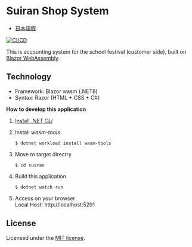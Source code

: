 # Suiran Shop System
- [日本語版](./README.ja.md)

[![CI/CD](https://github.com/mint73/suiran/actions/workflows/main.yml/badge.svg)](https://github.com/mint73/suiran/actions/workflows/main.yml)

This is accounting system for the school festival (customer side), built on [Blazor WebAssembly](https://blazor.net).

## Technology
- Framework: Blazor wasm (.NET8)
- Syntax: Razor (HTML + CSS + C#)

**How to develop this application**
1. [Install *.NET CLI*](https://learn.microsoft.com/en-us/dotnet/core/install/)

1. Install *wasm-tools*
    ```shell
    $ dotnet workload install wasm-tools
    ```

1. Move to target directry
    ```shell
    $ cd suiran
    ```

1. Build this application
    ```shell
    $ dotnet watch run
    ```

1. Access on your browser  
Local Host: http://localhost:5291

## License
Licensed under the [MIT license](./LICENSE).
